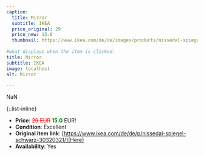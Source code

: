 ```yaml
---
caption:
  title: Mirror 
  subtitle: IKEA
  price_original: 29
  price_new: 15.0
  thumbnail: https://www.ikea.com/de/de/images/products/nissedal-spiegel-schwarz__0633565_pe695917_s5.jpg
  
#what displays when the item is clicked:
title: Mirror 
subtitle: IKEA
image: localhost
alt: Mirror 

---
```

NaN

{:.list-inline} 
- **Price**: <span style="color:red"><del>29 EUR</del></span> <span style="color:green">**15.0**</span> EUR!
- **Condition**: Excellent
- **Original item link**: [https://www.ikea.com/de/de/p/nissedal-spiegel-schwarz-30320321/](Here)
- **Availability**: Yes
